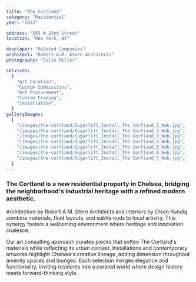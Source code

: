 ```yaml
---
title: "The Cortland"
category: "Residential"
year: "2023"

address: "555 W 22nd Street"
location: "New York, NY"

developer: "Related Companies"
architect: "Robert A.M. Stern Architects"
photography: "Colin Miller"

services:
  [
    "Art Curation",
    "Custom Commissions",
    "Art Procurement",
    "Custom Framing",
    "Installation",
  ]
galleryImages:
  [
    "/images/the-cortland/Sugarlift_Install_The Cortland_1_Web.jpg",
    "/images/the-cortland/Sugarlift_Install_The Cortland_2_Web.jpg",
    "/images/the-cortland/Sugarlift_Install_The Cortland_3_Web.jpg",
    "/images/the-cortland/Sugarlift_Install_The Cortland_4_Web.jpg",
    "/images/the-cortland/Sugarlift_Install_The Cortland_5_Web.jpg",
    "/images/the-cortland/Sugarlift_Install_The Cortland_6_Web.jpg",
    "/images/the-cortland/Sugarlift_Install_The Cortland_7_Web.jpg",
  ]
---
```


### The Cortland is a new residential property in Chelsea, bridging the neighborhood's industrial heritage with a refined modern aesthetic.

Architecture by Robert A.M. Stern Architects and interiors by Olson Kundig combine materials, fluid layouts, and subtle nods to local artistry. This synergy fosters a welcoming environment where heritage and innovation coalesce.

Our art consulting approach curates pieces that soften The Cortland's materials while reflecting its urban context. Installations and contemporary artworks highlight Chelsea's creative lineage, adding dimension throughout amenity spaces and lounges. Each selection merges elegance and functionality, inviting residents into a curated world where design history meets forward-thinking style.

